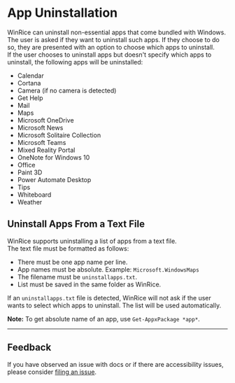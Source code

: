 # App Uninstallation

WinRice can uninstall non-essential apps that come bundled with Windows.  
The user is asked if they want to uninstall such apps. If they choose to do so, they are presented with an option to choose which apps to uninstall.  
If the user chooses to uninstall apps but doesn't specify which apps to uninstall, the following apps will be uninstalled:

- Calendar
- Cortana
- Camera (if no camera is detected)
- Get Help
- Mail 
- Maps
- Microsoft OneDrive
- Microsoft News
- Microsoft Solitaire Collection
- Microsoft Teams
- Mixed Reality Portal
- OneNote for Windows 10
- Office
- Paint 3D
- Power Automate Desktop
- Tips
- Whiteboard
- Weather

## Uninstall Apps From a Text File

WinRice supports uninstalling a list of apps from a text file.  
The text file must be formatted as follows:

- There must be one app name per line.
- App names must be absolute. Example: `Microsoft.WindowsMaps`
- The filename must be `uninstallapps.txt`.
- List must be saved in the same folder as WinRice.

If an `uninstallapps.txt` file is detected, WinRice will not ask if the user wants to select which apps to uninstall. The list will be used automatically.

**Note:** To get absolute name of an app, use `Get-AppxPackage *app*`.

---

## Feedback

If you have observed an issue with docs or if there are accessibility issues, please consider [filing an issue](https://github.com/pratyakshm/WinRice/issues/new?assignees=pratyakshm&labels=Issue-Docs&template=doc_issue.yaml&title=Docs+issue%3A+).

